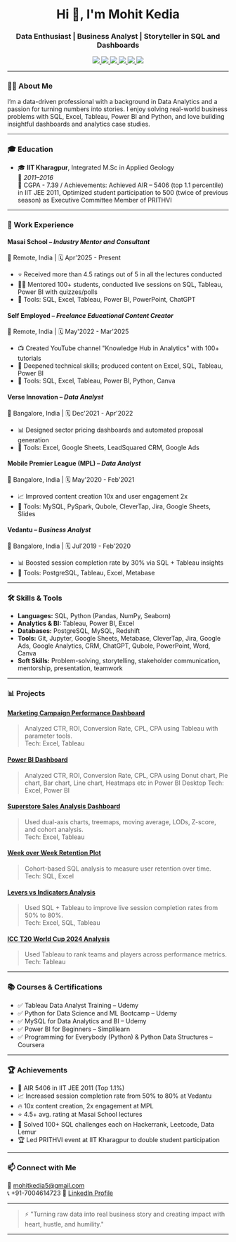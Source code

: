 

<h1 align="center">Hi 👋, I'm Mohit Kedia</h1>
<h3 align="center">Data Enthusiast | Business Analyst | Storyteller in SQL and Dashboards</h3>

<p align="center">
  <a href="https://www.linkedin.com/in/mohitkedia5/" target="_blank">
    <img src="https://img.shields.io/badge/LinkedIn-blue?logo=linkedin&logoColor=white" />
  </a>
  <a href="mailto:mohitkedia5@gmail.com">
    <img src="https://img.shields.io/badge/Gmail-red?logo=gmail&logoColor=white" />
  </a>
  <a href="https://www.youtube.com/@learnanalyticswithMohit" target="_blank">
    <img src="https://img.shields.io/badge/YouTube-red?logo=youtube&logoColor=white" />
  </a>
  <a href="https://public.tableau.com/app/profile/mohit.kedia" target="_blank">
    <img src="https://img.shields.io/badge/Tableau-Public-orange?logo=tableau&logoColor=white" />
  </a>
  <a href="https://drive.google.com/file/d/12CPHQ89v0cBuPaNhAT1ESvPc3jEbGy2W/preview" target="_blank">
    <img src="https://img.shields.io/badge/Resume-Preview-green" />
  </a>
  <a href="https://drive.google.com/uc?export=download&id=12CPHQ89v0cBuPaNhAT1ESvPc3jEbGy2W" target="_blank">
    <img src="https://img.shields.io/badge/Resume-Download-blue" />
  </a>
</p>

---

### 👨‍💻 About Me

I’m a data-driven professional with a background in Data Analytics and a passion for turning numbers into stories. I enjoy solving real-world business problems with SQL, Excel, Tableau, Power BI and Python, and love building insightful dashboards and analytics case studies.

---

### 🎓 Education

- 🎓 **IIT Kharagpur**, Integrated M.Sc in Applied Geology  
  📅 *2011–2016*  
  🔹 CGPA - 7.39 / Achievements: Achieved AIR – 5406 (top 1.1 percentile) in IIT JEE 2011, Optimized student participation to 500 (twice of previous season) as Executive Committee Member of PRITHVI

---

### 💼 Work Experience

#### **Masai School** – *Industry Mentor and Consultant*  
📍 Remote, India | 🗓️ Apr'2025 - Present  
- ⭐ Received more than 4.5 ratings out of 5 in all the lectures conducted  
- 🧑‍🏫 Mentored 100+ students, conducted live sessions on SQL, Tableau, Power BI with quizzes/polls  
- 🧰 Tools: SQL, Excel, Tableau, Power BI, PowerPoint, ChatGPT

#### **Self Employed** – *Freelance Educational Content Creator*  
📍 Remote, India | 🗓️ May'2022 - Mar'2025  
- 📺 Created YouTube channel "Knowledge Hub in Analytics" with 100+ tutorials  
- 🚀 Deepened technical skills; produced content on Excel, SQL, Tableau, Power BI  
- 🧰 Tools: SQL, Excel, Tableau, Power BI, Python, Canva

#### **Verse Innovation** – *Data Analyst*  
📍 Bangalore, India | 🗓️ Dec'2021 - Apr'2022  
- 📊 Designed sector pricing dashboards and automated proposal generation  
- 🧰 Tools: Excel, Google Sheets, LeadSquared CRM, Google Ads

#### **Mobile Premier League (MPL)** – *Data Analyst*  
📍 Bangalore, India | 🗓️ May'2020 - Feb'2021  
- 📈 Improved content creation 10x and user engagement 2x  
- 🧰 Tools: MySQL, PySpark, Qubole, CleverTap, Jira, Google Sheets, Slides

#### **Vedantu** – *Business Analyst*  
📍 Bangalore, India | 🗓️ Jul'2019 - Feb'2020  
- 📊 Boosted session completion rate by 30% via SQL + Tableau insights  
- 🧰 Tools: PostgreSQL, Tableau, Excel, Metabase

---

### 🛠 Skills & Tools

- **Languages:** SQL, Python (Pandas, NumPy, Seaborn)  
- **Analytics & BI:** Tableau, Power BI, Excel  
- **Databases:** PostgreSQL, MySQL, Redshift  
- **Tools:** Git, Jupyter, Google Sheets, Metabase, CleverTap, Jira, Google Ads, Google Analytics, CRM, ChatGPT, Qubole, PowerPoint, Word, Canva  
- **Soft Skills:** Problem-solving, storytelling, stakeholder communication, mentorship, presentation, teamwork

---

### 📊 Projects

#### [Marketing Campaign Performance Dashboard](https://github.com/MohitKedia/Marketing-Campaign-Performance)
> Analyzed CTR, ROI, Conversion Rate, CPL, CPA using Tableau with parameter tools.  
Tech: Excel, Tableau

#### [Power BI Dashboard](https://app.powerbi.com/groups/me/reports/95f779aa-a657-47f4-991e-6a35ed329b49/406ea07dc9789e906aaa?experience=power-bi)
> Analyzed CTR, ROI, Conversion Rate, CPL, CPA using Donut chart, Pie chart, Bar chart, Line chart, Heatmaps etc in Power BI Desktop
Tech: Excel, Power BI 

#### [Superstore Sales Analysis Dashboard](https://public.tableau.com/app/profile/mohit.kedia/viz/SuperstoreSalesProject_17502499870860/Story1)
> Used dual-axis charts, treemaps, moving average, LODs, Z-score, and cohort analysis.  
Tech: Excel, Tableau

#### [Week over Week Retention Plot](https://github.com/MohitKedia/Retention-cohort-Analysis-SQL)
> Cohort-based SQL analysis to measure user retention over time.  
Tech: SQL, Excel

#### [Levers vs Indicators Analysis](https://github.com/MohitKedia/Levers-Vs-Indicators-Analysis)
> Used SQL + Tableau to improve live session completion rates from 50% to 80%.  
Tech: Excel, SQL, Tableau

#### [ICC T20 World Cup 2024 Analysis](https://public.tableau.com/app/profile/mohit.kedia/viz/ICCWorldCupT202024Analysis/Story1)
> Used Tableau to rank teams and players across performance metrics.  
Tech: Tableau

---

### 📚 Courses & Certifications

- ✅ Tableau Data Analyst Training – Udemy
- ✅ Python for Data Science and ML Bootcamp – Udemy
- ✅ MySQL for Data Analytics and BI – Udemy
- ✅ Power BI for Beginners – Simplilearn
- ✅ Programming for Everybody (Python) & Python Data Structures – Coursera

---

### 🏆 Achievements

- 🏅 AIR 5406 in IIT JEE 2011 (Top 1.1%)
- 📈 Increased session completion rate from 50% to 80% at Vedantu
- 🔥 10x content creation, 2x engagement at MPL
- ⭐ 4.5+ avg. rating at Masai School lectures
- 🎯 Solved 100+ SQL challenges each on Hackerrank, Leetcode, Data Lemur
- 🏆 Led PRITHVI event at IIT Kharagpur to double student participation

---

### 📫 Connect with Me

📧 mohitkedia5@gmail.com  
📞 +91-7004614723
🔗 [LinkedIn Profile](https://www.linkedin.com/in/mohitkedia5/)


---

> ⚡ "Turning raw data into real business story and creating impact with heart, hustle, and humility."

---
